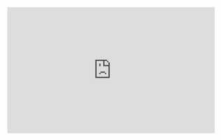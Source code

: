 

<iframe src="https://onedrive.live.com/embed?cid=15D783F69B3C3178&amp;resid=15D783F69B3C3178%211939&amp;authkey=ANmPzXk91bieBg8&amp;em=2&amp;wdStartOn=1" width="476px" height="288px" frameborder="0">This is an embedded <a target="_blank" href="https://office.com">Microsoft Office</a> document, powered by <a target="_blank" href="https://office.com/webapps">Office Online</a>.</iframe>
